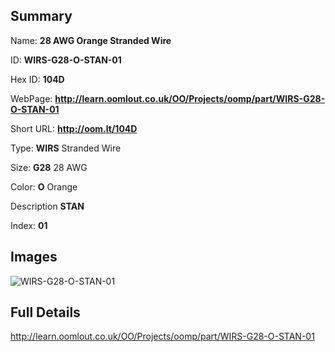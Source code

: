 

## Summary
 
Name: __28 AWG Orange Stranded Wire__

ID: __WIRS-G28-O-STAN-01__

Hex ID: __104D__

WebPage: __http://learn.oomlout.co.uk/OO/Projects/oomp/part/WIRS-G28-O-STAN-01__

Short URL: __http://oom.lt/104D__


Type: __WIRS__ Stranded Wire 

Size: __G28__ 28 AWG 

Color: __O__ Orange 

Description __STAN__  

Index: __01__


## Images
![WIRS-G28-O-STAN-01](http://oomlout.com/oomp-gen/parts/WIRS-G28-O-STAN-01/WIRS-G28-O-STAN-01_420.jpg)



## Full Details

 http://learn.oomlout.co.uk/OO/Projects/oomp/part/WIRS-G28-O-STAN-01














